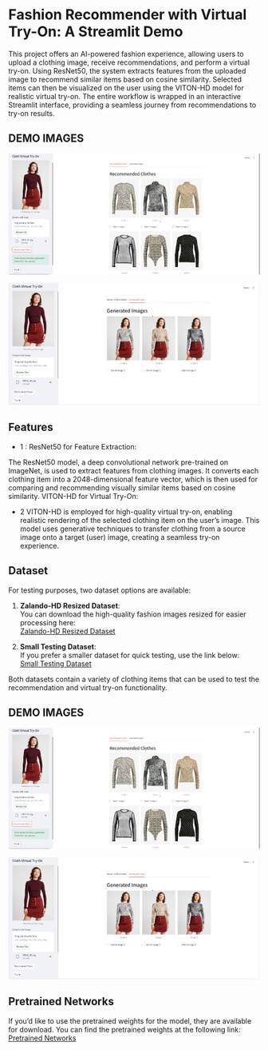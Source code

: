 
# Fashion Recommender with Virtual Try-On: A Streamlit Demo

This project offers an AI-powered fashion experience, allowing users to upload a clothing image, receive recommendations, and perform a virtual try-on. Using ResNet50, the system extracts features from the uploaded image to recommend similar items based on cosine similarity. Selected items can then be visualized on the user using the VITON-HD model for realistic virtual try-on. The entire workflow is wrapped in an interactive Streamlit interface, providing a seamless journey from recommendations to try-on results.

## DEMO IMAGES
![Recommended Dress](https://github.com/bilalsxadad1231231/FAHION-RECOMMENDATION-WITH-VIRTUAL-TRY-ON/blob/main/Pictures/RECOMMEND_DRESS.jpg)

![Virtual Try-On Result](https://github.com/bilalsxadad1231231/FAHION-RECOMMENDATION-WITH-VIRTUAL-TRY-ON/blob/main/Pictures/TRY-ON.jpg)

## Features

- 1 : ResNet50 for Feature Extraction:

The ResNet50 model, a deep convolutional network pre-trained on ImageNet, is used to extract features from clothing images. It converts each clothing item into a 2048-dimensional feature vector, which is then used for comparing and recommending visually similar items based on cosine similarity.
VITON-HD for Virtual Try-On:

- 2 VITON-HD is employed for high-quality virtual try-on, enabling realistic rendering of the selected clothing item on the user’s image. This model uses generative techniques to transfer clothing from a source image onto a target (user) image, creating a seamless try-on experience.

## Dataset

For testing purposes, two dataset options are available:

1. **Zalando-HD Resized Dataset**:  
   You can download the high-quality fashion images resized for easier processing here:  
   [Zalando-HD Resized Dataset](https://www.dropbox.com/s/10bfat0kg4si1bu/zalando-hd-resized.zip?dl=0)

2. **Small Testing Dataset**:  
   If you prefer a smaller dataset for quick testing, use the link below:  
   [Small Testing Dataset](https://drive.google.com/drive/folders/0B8kXrnobEVh9flBkdnNYR3V5dTNKQmFWNURXMUExZ0lFcngxeGI1WkdLT3p5Z1h0OTc2MjQ?resourcekey=0-l_xMCXpXAg7uU5xMZYuKXA)

Both datasets contain a variety of clothing items that can be used to test the recommendation and virtual try-on functionality.

## DEMO IMAGES
![Recommended Dress](https://github.com/bilalsxadad1231231/FAHION-RECOMMENDATION-WITH-VIRTUAL-TRY-ON/blob/main/Pictures/RECOMMEND_DRESS.jpg)

![Virtual Try-On Result](https://github.com/bilalsxadad1231231/FAHION-RECOMMENDATION-WITH-VIRTUAL-TRY-ON/blob/main/Pictures/TRY-ON.jpg)
## Pretrained Networks

If you’d like to use the pretrained weights for the model, they are available for download. You can find the pretrained weights at the following link:  
[Pretrained Networks](https://drive.google.com/drive/folders/0B8kXrnobEVh9fnJHX3lCZzEtd20yUVAtTk5HdWk2OVV0RGl6YXc0NWhMOTlvb1FKX3Z1OUk?resourcekey=0-OIXHrDwCX8ChjypUbJo4fQ&usp=sharing)
